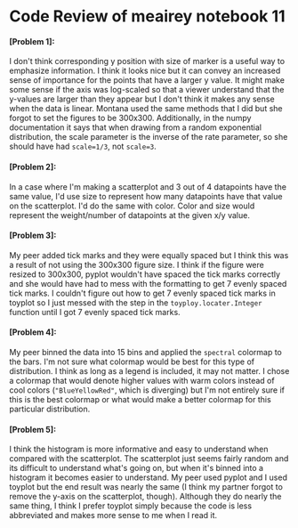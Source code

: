 # Code Review of meairey notebook 11

#### [Problem 1]: 
I don't think corresponding y position with size of marker is a useful way to
emphasize information. I think it looks nice but it can convey an increased
sense of importance for the points that have a larger y value. It might make
some sense if the axis was log-scaled so that a viewer understand that the
y-values are larger than they appear but I don't think it makes any sense when
the data is linear. Montana used the same methods that I did but she forgot to
set the figures to be 300x300. Additionally, in the numpy documentation it says
that when drawing from a random exponential distribution, the scale parameter is
the inverse of the rate parameter, so she should have had `scale=1/3`, not
`scale=3`.

#### [Problem 2]: 
In a case where I'm making a scatterplot and 3 out of 4 datapoints have the same value, I'd use size to represent how many datapoints have that value on the scatterplot. I'd do the same with color. Color and size would represent the weight/number of datapoints at the given x/y value.

#### [Problem 3]:
My peer added tick marks and they were equally spaced but I think this was a result of not using the 300x300 figure size. I think if the figure were resized to 300x300, pyplot wouldn't have spaced the tick marks correctly and she would have had to mess with the formatting to get 7 evenly spaced tick marks. I couldn't figure out how to get 7 evenly spaced tick marks in toyplot so I just messed with the step in the `toyploy.locater.Integer` function until I got 7 evenly spaced tick marks.

#### [Problem 4]:
My peer binned the data into 15 bins and applied the `spectral` colormap to the bars. I'm not sure what colormap would be best for this type of distribution. I think as long as a legend is included, it may not matter. I chose a colormap that would denote higher values with warm colors instead of cool colors (`"BlueYellowRed"`, which is diverging) but I'm not entirely sure if this is the best colormap or what would make a better colormap for this particular distribution.

#### [Problem 5]:
I think the histogram is more informative and easy to understand when compared with the scatterplot. The scatterplot just seems fairly random and its difficult to understand what's going on, but when it's binned into a histogram it becomes easier to understand. My peer used pyplot and I used toyplot but the end result was nearly the same (I think my partner forgot to remove the y-axis on the scatterplot, though). Although they do nearly the same thing, I think I prefer toyplot simply because the code is less abbreviated and makes more sense to me when I read it.
